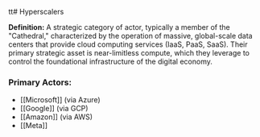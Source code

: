 tt# Hyperscalers

**Definition:** A strategic category of actor, typically a member of the "Cathedral," characterized by the operation of massive, global-scale data centers that provide cloud computing services (IaaS, PaaS, SaaS). Their primary strategic asset is near-limitless compute, which they leverage to control the foundational infrastructure of the digital economy.

### Primary Actors:
- [[Microsoft]] (via Azure)
- [[Google]] (via GCP)
- [[Amazon]] (via AWS)
- [[Meta]]